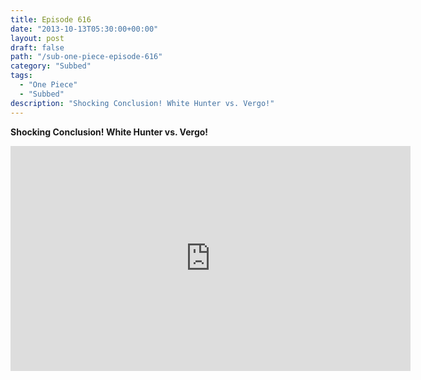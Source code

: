 ```yaml
---
title: Episode 616
date: "2013-10-13T05:30:00+00:00"
layout: post
draft: false
path: "/sub-one-piece-episode-616"
category: "Subbed"
tags:
  - "One Piece"
  - "Subbed"
description: "Shocking Conclusion! White Hunter vs. Vergo!"
---
```


**Shocking Conclusion! White Hunter vs. Vergo!**

<iframe width="640" height="360" src="https://www.rapidvideo.com/e/G6FRPFULK0" frameborder="0" marginwidth=0 marginheight=0 scrolling=no allowfullscreen></iframe>

